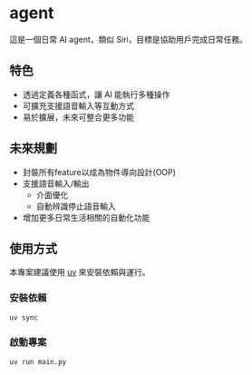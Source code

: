 
# agent

這是一個日常 AI agent，類似 Siri，目標是協助用戶完成日常任務。

## 特色
- 透過定義各種函式，讓 AI 能執行多種操作
- 可擴充支援語音輸入等互動方式
- 易於擴展，未來可整合更多功能

## 未來規劃
- 封裝所有feature以成為物件導向設計(OOP)
- 支援語音輸入/輸出
    - 介面優化
    - 自動辨識停止語音輸入
- 增加更多日常生活相關的自動化功能

## 使用方式

本專案建議使用 [uv](https://github.com/astral-sh/uv) 來安裝依賴與運行。

### 安裝依賴

```sh
uv sync
```

### 啟動專案

```sh
uv run main.py
```
